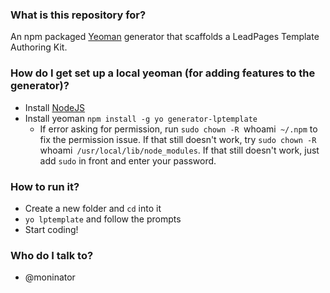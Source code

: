 ### What is this repository for? ###

An npm packaged [Yeoman](http://yeoman.io) generator that scaffolds a LeadPages Template Authoring Kit.

### How do I get set up a local yeoman (for adding features to the generator)? ###

* Install [NodeJS](http://nodejs.org)
* Install yeoman `npm install -g yo generator-lptemplate`
  * If error asking for permission, run `sudo chown -R `whoami` ~/.npm` to fix the permission issue. If that still doesn't work, try `sudo chown -R `whoami` /usr/local/lib/node_modules`. If that still doesn't work, just add `sudo` in front and enter your password.

### How to run it? ###

* Create a new folder and `cd` into it
* `yo lptemplate` and follow the prompts
* Start coding!


### Who do I talk to? ###

* @moninator